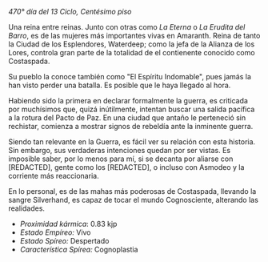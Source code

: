 *470° día del 13 Ciclo, Centésimo piso*

Una reina entre reinas. Junto con otras como *La Eterna* o *La Erudita del Barro*, es de las mujeres más importantes vivas en Amaranth. Reina de tanto la Ciudad de los Esplendores, Waterdeep; como la jefa de la Alianza de los Lores, controla gran parte de la totalidad de el contienente conocido como Costaspada.

Su pueblo la conoce también como "El Espíritu Indomable", pues jamás la han visto perder una batalla. Es posible que le haya llegado al hora.

Habiendo sido la primera en declarar formalmente la guerra, es criticada por muchísimos que, quizá inútilmente, intentan buscar una salida pacífica a la rotura del Pacto de Paz. En una ciudad que antaño le perteneció sin rechistar, comienza a mostrar signos de rebeldía ante la inminente guerra.

Siendo tan relevante en la Guerra, es fácil ver su relación con esta historia. Sin embargo, sus verdaderas intenciones quedan por ser vistas. Es imposible saber, por lo menos para mí, si se decanta por aliarse con [REDACTED], gente como los [REDACTED], o incluso con Asmodeo y la corriente más reaccionaria.

En lo personal, es de las mahas más poderosas de Costaspada, llevando la sangre Silverhand, es capaz de tocar el mundo Cognosciente, alterando las realidades.


- *Proximidad kármica*: 0.83 kjp
- *Estado Empíreo:* Vivo
- *Estado Spíreo:* Despertado
- *Característica Spírea:* Cognoplastia
